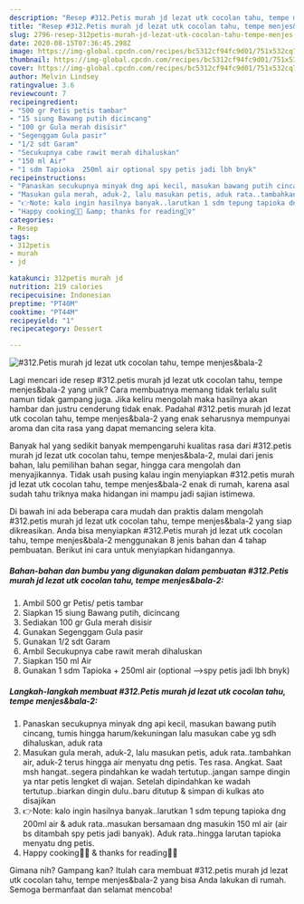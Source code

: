 ```yaml
---
description: "Resep #312.Petis murah jd lezat utk cocolan tahu, tempe menjes&amp;amp;bala-2, Enak"
title: "Resep #312.Petis murah jd lezat utk cocolan tahu, tempe menjes&amp;amp;bala-2, Enak"
slug: 2796-resep-312petis-murah-jd-lezat-utk-cocolan-tahu-tempe-menjes-and-amp-bala-2-enak
date: 2020-08-15T07:36:45.298Z
image: https://img-global.cpcdn.com/recipes/bc5312cf94fc9d01/751x532cq70/312petis-murah-jd-lezat-utk-cocolan-tahu-tempe-menjesbala-2-foto-resep-utama.jpg
thumbnail: https://img-global.cpcdn.com/recipes/bc5312cf94fc9d01/751x532cq70/312petis-murah-jd-lezat-utk-cocolan-tahu-tempe-menjesbala-2-foto-resep-utama.jpg
cover: https://img-global.cpcdn.com/recipes/bc5312cf94fc9d01/751x532cq70/312petis-murah-jd-lezat-utk-cocolan-tahu-tempe-menjesbala-2-foto-resep-utama.jpg
author: Melvin Lindsey
ratingvalue: 3.6
reviewcount: 7
recipeingredient:
- "500 gr Petis petis tambar"
- "15 siung Bawang putih dicincang"
- "100 gr Gula merah disisir"
- "Segenggam Gula pasir"
- "1/2 sdt Garam"
- "Secukupnya cabe rawit merah dihaluskan"
- "150 ml Air"
- "1 sdm Tapioka  250ml air optional spy petis jadi lbh bnyk"
recipeinstructions:
- "Panaskan secukupnya minyak dng api kecil, masukan bawang putih cincang, tumis hingga harum/kekuningan lalu masukan cabe yg sdh dihaluskan, aduk rata"
- "Masukan gula merah, aduk-2, lalu masukan petis, aduk rata..tambahkan air, aduk-2 terus hingga air menyatu dng petis. Tes rasa. Angkat. Saat msh hangat..segera pindahkan ke wadah tertutup..jangan sampe dingin ya ntar petis lengket di wajan. Setelah dipindahkan ke wadah tertutup..biarkan dingin dulu..baru ditutup &amp; simpan di kulkas ato disajikan"
- "👉Note: kalo ingin hasilnya banyak..larutkan 1 sdm tepung tapioka dng 200ml air &amp; aduk rata..masukan bersamaan dng masukin 150 ml air (air bs ditambah spy petis jadi banyak). Aduk rata..hingga larutan tapioka menyatu dng petis."
- "Happy cooking👩‍🍳 &amp; thanks for reading🙇‍♀️"
categories:
- Resep
tags:
- 312petis
- murah
- jd

katakunci: 312petis murah jd 
nutrition: 219 calories
recipecuisine: Indonesian
preptime: "PT40M"
cooktime: "PT44M"
recipeyield: "1"
recipecategory: Dessert

---
```



![#312.Petis murah jd lezat utk cocolan tahu, tempe menjes&amp;bala-2](https://img-global.cpcdn.com/recipes/bc5312cf94fc9d01/751x532cq70/312petis-murah-jd-lezat-utk-cocolan-tahu-tempe-menjesbala-2-foto-resep-utama.jpg)

Lagi mencari ide resep #312.petis murah jd lezat utk cocolan tahu, tempe menjes&amp;bala-2 yang unik? Cara membuatnya memang tidak terlalu sulit namun tidak gampang juga. Jika keliru mengolah maka hasilnya akan hambar dan justru cenderung tidak enak. Padahal #312.petis murah jd lezat utk cocolan tahu, tempe menjes&amp;bala-2 yang enak seharusnya mempunyai aroma dan cita rasa yang dapat memancing selera kita.

Banyak hal yang sedikit banyak mempengaruhi kualitas rasa dari #312.petis murah jd lezat utk cocolan tahu, tempe menjes&amp;bala-2, mulai dari jenis bahan, lalu pemilihan bahan segar, hingga cara mengolah dan menyajikannya. Tidak usah pusing kalau ingin menyiapkan #312.petis murah jd lezat utk cocolan tahu, tempe menjes&amp;bala-2 enak di rumah, karena asal sudah tahu triknya maka hidangan ini mampu jadi sajian istimewa.




Di bawah ini ada beberapa cara mudah dan praktis dalam mengolah #312.petis murah jd lezat utk cocolan tahu, tempe menjes&amp;bala-2 yang siap dikreasikan. Anda bisa menyiapkan #312.Petis murah jd lezat utk cocolan tahu, tempe menjes&amp;bala-2 menggunakan 8 jenis bahan dan 4 tahap pembuatan. Berikut ini cara untuk menyiapkan hidangannya.

<!--inarticleads1-->

##### Bahan-bahan dan bumbu yang digunakan dalam pembuatan #312.Petis murah jd lezat utk cocolan tahu, tempe menjes&amp;bala-2:

1. Ambil 500 gr Petis/ petis tambar
1. Siapkan 15 siung Bawang putih, dicincang
1. Sediakan 100 gr Gula merah disisir
1. Gunakan Segenggam Gula pasir
1. Gunakan 1/2 sdt Garam
1. Ambil Secukupnya cabe rawit merah dihaluskan
1. Siapkan 150 ml Air
1. Gunakan 1 sdm Tapioka + 250ml air (optional --&gt;spy petis jadi lbh bnyk)




<!--inarticleads2-->

##### Langkah-langkah membuat #312.Petis murah jd lezat utk cocolan tahu, tempe menjes&amp;bala-2:

1. Panaskan secukupnya minyak dng api kecil, masukan bawang putih cincang, tumis hingga harum/kekuningan lalu masukan cabe yg sdh dihaluskan, aduk rata
1. Masukan gula merah, aduk-2, lalu masukan petis, aduk rata..tambahkan air, aduk-2 terus hingga air menyatu dng petis. Tes rasa. Angkat. Saat msh hangat..segera pindahkan ke wadah tertutup..jangan sampe dingin ya ntar petis lengket di wajan. Setelah dipindahkan ke wadah tertutup..biarkan dingin dulu..baru ditutup &amp; simpan di kulkas ato disajikan
1. 👉Note: kalo ingin hasilnya banyak..larutkan 1 sdm tepung tapioka dng 200ml air &amp; aduk rata..masukan bersamaan dng masukin 150 ml air (air bs ditambah spy petis jadi banyak). Aduk rata..hingga larutan tapioka menyatu dng petis.
1. Happy cooking👩‍🍳 &amp; thanks for reading🙇‍♀️




Gimana nih? Gampang kan? Itulah cara membuat #312.petis murah jd lezat utk cocolan tahu, tempe menjes&amp;bala-2 yang bisa Anda lakukan di rumah. Semoga bermanfaat dan selamat mencoba!
